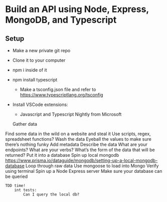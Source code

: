 # Build an API using Node, Express, MongoDB, and Typescript

## Setup

* Make a new private git repo
* Clone it to your computer
* npm i inside of it
* npm install typescript
    * Make a tsconfig.json file and refer to https://www.typescriptlang.org/tsconfig
* Install VSCode extensions:
    * Javascript and Typescript Nightly from Microsoft
	
	Gather data

Find some data in the wild on a website and steal it
	Use scripts, regex, spreadsheet functions?
Wash the data 
	Eyeball the values to make sure there’s nothing funky
	Add metadata
Describe the data
	What are your endpoints?
	What are your verbs?
What’s the form of the data that will be returned?
Put it into a database
	Spin up local mongodb
        https://www.prisma.io/dataguide/mongodb/setting-up-a-local-mongodb-database
	Loop through raw data
	Use mongoose to load into Mongo
	Verify using terminal
Spin up a Node Express server
Make sure your database can be queried

	TDD time!
		int tests:
			Can I query the local db?
				
